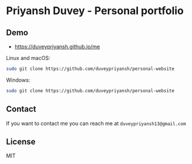 # Priyansh Duvey - Personal portfolio

## Demo

- https://duveypriyansh.github.io/me

Linux and macOS:

```bash
sudo git clone https://github.com/duveypriyansh/personal-website
```

Windows:

```bash
sudo git clone https://github.com/duveypriyansh/personal-website
```

## Contact

If you want to contact me you can reach me at `duveypriyansh13@gmail.com`

## License

MIT
